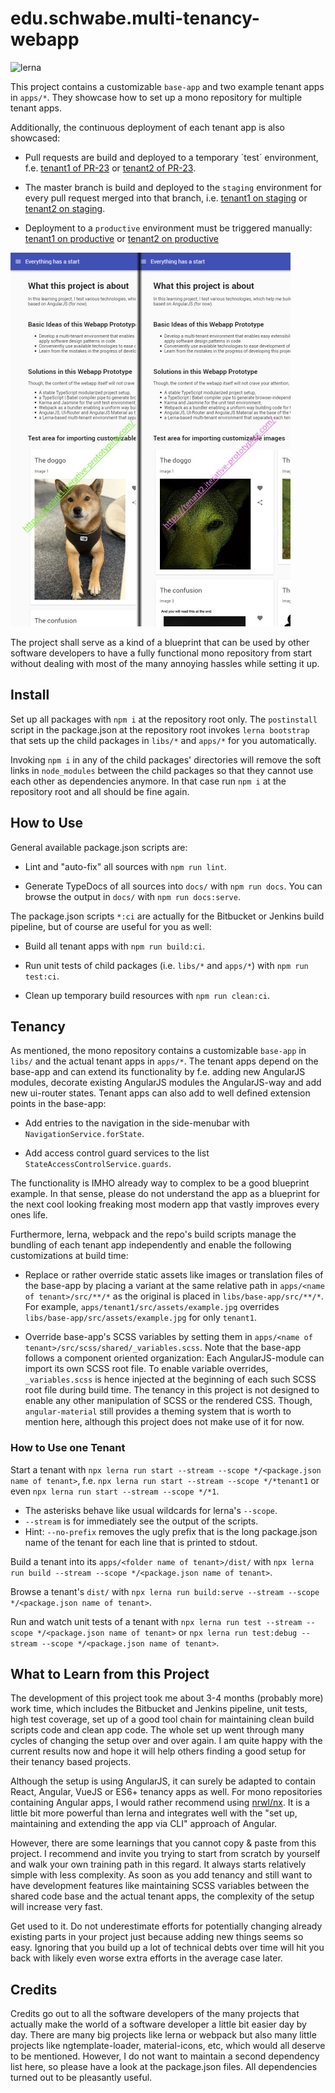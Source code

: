 # edu.schwabe.multi-tenancy-webapp

![lerna](https://img.shields.io/badge/maintained%20with-lerna-cc00ff.svg)

This project contains a customizable `base-app` and two example tenant apps in `apps/*`. They showcase how to set up a mono repository for multiple tenant apps.

Additionally, the continuous deployment of each tenant app is also showcased:

- Pull requests are build and deployed to a temporary ´test´ environment, f.e. [tenant1 of PR-23](https://iterative-prototyping.com/PR-23/tenant1/) or [tenant2 of PR-23](https://iterative-prototyping.com/PR-23/tenant1/).

- The master branch is build and deployed to the `staging` environment for every pull request merged into that branch, i.e. [tenant1 on staging](https://staging.iterative-prototyping.com/tenant1/) or [tenant2 on staging](https://staging.iterative-prototyping.com/tenant2/).

- Deployment to a `productive` environment must be triggered manually: [tenant1 on productive](https://tenant1.iterative-prototyping.com/) or [tenant2 on productive](https://tenant2.iterative-prototyping.com/)

![alt text](./project-logo.jpg "Project Logo shows tenant1 at the left half and tenant2 at the right.")

The project shall serve as a kind of a blueprint that can be used by other software developers to have a fully functional mono repository from start without dealing with most of the many annoying hassles while setting it up.

## Install

Set up all packages with `npm i` at the repository root only. The `postinstall` script in the package.json at the repository root invokes `lerna bootstrap` that sets up the child packages in `libs/*` and `apps/*` for you automatically.

Invoking `npm i` in any of the child packages' directories will remove the soft links in `node_modules` between the child packages so that they cannot use each other as dependencies anymore. In that case run `npm i` at the repository root and all should be fine again.

## How to Use

General available package.json scripts are:

- Lint and "auto-fix" all sources with `npm run lint`.

- Generate TypeDocs of all sources into `docs/` with `npm run docs`. You can browse the output in `docs/` with `npm run docs:serve`.

The package.json scripts `*:ci` are actually for the Bitbucket or Jenkins build pipeline, but of course are useful for you as well:

- Build all tenant apps with `npm run build:ci`.

- Run unit tests of child packages (i.e. `libs/*` and `apps/*`) with `npm run test:ci`.

- Clean up temporary build resources with `npm run clean:ci`.

## Tenancy

As mentioned, the mono repository contains a customizable `base-app` in `libs/` and the actual tenant apps in `apps/*`. The tenant apps depend on the base-app and can extend its functionality by f.e. adding new AngularJS modules, decorate existing AngularJS modules the AngularJS-way and add new ui-router states. Tenant apps can also add to well defined extension points in the base-app:

- Add entries to the navigation in the side-menubar with `NavigationService.forState`.

- Add access control guard services to the list `StateAccessControlService.guards`.

The functionality is IMHO already way to complex to be a good blueprint example. In that sense, please do not understand the app as a blueprint for the next cool looking freaking most modern app that vastly improves every ones life.

Furthermore, lerna, webpack and the repo's build scripts manage the bundling of each tenant app independently and enable the following customizations at build time:

- Replace or rather override static assets like images or translation files of the base-app by placing a variant at the same relative path in `apps/<name of tenant>/src/**/*` as the original is placed in `libs/base-app/src/**/*`. For example, `apps/tenant1/src/assets/example.jpg` overrides `libs/base-app/src/assets/example.jpg` for only `tenant1`.

- Override base-app's SCSS variables by setting them in `apps/<name of tenant>/src/scss/shared/_variables.scss`. Note that the base-app follows a component oriented organization: Each AngularJS-module can import its own SCSS root file. To enable variable overrides, `_variables.scss` is hence injected at the beginning of each such SCSS root file during build time. The tenancy in this project is not designed to enable any other manipulation of SCSS or the rendered CSS. Though, `angular-material` still provides a theming system that is worth to mention here, although this project does not make use of it for now.

### How to Use one Tenant

Start a tenant with `npx lerna run start --stream --scope */<package.json name of tenant>`, f.e. `npx lerna run start --stream --scope */*tenant1` or even `npx lerna run start --stream --scope */*1`.

- The asterisks behave like usual wildcards for lerna's `--scope`.
- `--stream` is for immediately see the output of the scripts.
- Hint: `--no-prefix` removes the ugly prefix that is the long package.json name of the tenant for each line that is printed to stdout.

Build a tenant into its `apps/<folder name of tenant>/dist/` with `npx lerna run build --stream --scope */<package.json name of tenant>`.

Browse a tenant's `dist/` with `npx lerna run build:serve --stream --scope */<package.json name of tenant>`.

Run and watch unit tests of a tenant with `npx lerna run test --stream --scope */<package.json name of tenant>` or `npx lerna run test:debug --stream --scope */<package.json name of tenant>`.

## What to Learn from this Project

The development of this project took me about 3-4 months (probably more) work time, which includes the Bitbucket and Jenkins pipeline, unit tests, high test coverage, set up of a good tool chain for maintaining clean build scripts code and clean app code. The whole set up went through many cycles of changing the setup over and over again. I am quite happy with the current results now and hope it will help others finding a good setup for their tenancy based projects.

Although the setup is using AngularJS, it can surely be adapted to contain React, Angular, VueJS or ES6+ tenancy apps as well. For mono repositories containing Angular apps, I would rather recommend using [nrwl/nx](https://github.com/nrwl/nx). It is a little bit more powerful than lerna and integrates well with the "set up, maintaining and extending the app via CLI" approach of Angular.

However, there are some learnings that you cannot copy & paste from this project. I recommend and invite you trying to start from scratch by yourself and walk your own training path in this regard. It always starts relatively simple with less complexity. As soon as you add tenancy and still want to have development features like maintaining SCSS variables between the shared code base and the actual tenant apps, the complexity of the setup will increase very fast.

Get used to it. Do not underestimate efforts for potentially changing already existing parts in your project just because adding new things seems so easy. Ignoring that you build up a lot of technical debts over time will hit you back with likely even worse extra efforts in the average case later.

## Credits

Credits go out to all the software developers of the many projects that actually make the world of a software developer a little bit easier day by day. There are many big projects like lerna or webpack but also many little projects like ngtemplate-loader, material-icons, etc, which would all deserve to be mentioned. However, I do not want to maintain a second dependency list here, so please have a look at the package.json files. All dependencies turned out to be pleasantly useful.
